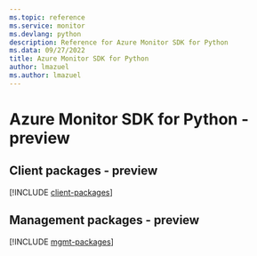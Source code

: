 ```yaml
---
ms.topic: reference
ms.service: monitor
ms.devlang: python
description: Reference for Azure Monitor SDK for Python
ms.data: 09/27/2022
title: Azure Monitor SDK for Python
author: lmazuel
ms.author: lmazuel
---
```

# Azure Monitor SDK for Python - preview

## Client packages - preview
[!INCLUDE [client-packages](monitor-client-index.md)]
## Management packages - preview
[!INCLUDE [mgmt-packages](monitor-mgmt-index.md)]